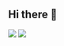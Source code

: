 ## Hi there 👋

<!--
**mylRalph/mylRalph** is a ✨ _special_ ✨ repository because its `README.md` (this file) appears on your GitHub profile.

Here are some ideas to get you started:

- 🔭 I’m currently working on ...
- 🌱 I’m currently learning ...
- 👯 I’m looking to collaborate on ...
- 🤔 I’m looking for help with ...
- 💬 Ask me about ...
- 📫 How to reach me: ...
- 😄 Pronouns: ...
- ⚡ Fun fact: ...
-->
![](https://komarev.com/ghpvc/?username=mylRalph)
![](https://hit.yhype.me/github/profile?account_id=95121572)
<script type="text/javascript" id="clustrmaps" src="//clustrmaps.com/map_v2.js?d=g7JgWAnNj6K9wyvCSpRZpiWYhKDXlksO8sRGHl3tkCg&cl=ffffff&w=a"></script>
